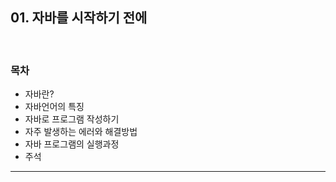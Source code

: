 ## 01. 자바를 시작하기 전에
<br>

### 목차
* 자바란?
* 자바언어의 특징
* 자바로 프로그램 작성하기
* 자주 발생하는 에러와 해결방법
* 자바 프로그램의 실행과정
* 주석

---
